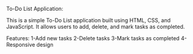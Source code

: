 To-Do List Application:

This is a simple To-Do List application built using HTML, CSS, and JavaScript. It allows users to add, delete, and mark tasks as completed.

Features:
1-Add new tasks
2-Delete tasks
3-Mark tasks as completed
4-Responsive design